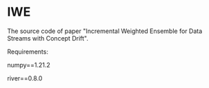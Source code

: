 # IWE
The source code of paper "Incremental Weighted Ensemble for Data Streams with Concept Drift".

Requirements:

numpy==1.21.2

river==0.8.0
